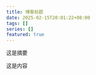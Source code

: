 ```yaml
---
title: 博客标题
date: 2025-02-15T20:01:22+08:00
tags: []
series: []
featured: true
---
```

这是摘要
 
<!--more-->
 
这是内容